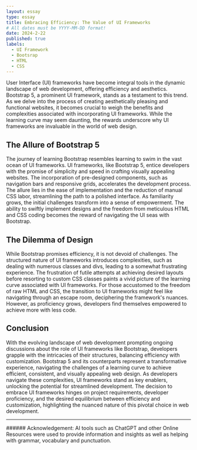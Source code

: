 ```yaml
---
layout: essay
type: essay
title: Embracing Efficiency: The Value of UI Frameworks 
# All dates must be YYYY-MM-DD format!
date: 2024-2-22
published: true
labels:
  - UI Framework
  - Bootsrap
  - HTML
  - CSS
---
```

User Interface (UI) frameworks have become integral tools in the dynamic landscape of web development, offering efficiency and aesthetics. Bootstrap 5, a prominent UI framework, stands as a testament to this trend. As we delve into the process of creating aesthetically pleasing and functional websites, it becomes crucial to weigh the benefits and complexities associated with incorporating UI frameworks. While the learning curve may seem daunting, the rewards underscore why UI frameworks are invaluable in the world of web design.

## The Allure of Bootstrap 5
The journey of learning Bootstrap resembles learning to swim in the vast ocean of UI frameworks. UI frameworks, like Bootstrap 5, entice developers with the promise of simplicity and speed in crafting visually appealing websites. The incorporation of pre-designed components, such as navigation bars and responsive grids, accelerates the development process. The allure lies in the ease of implementation and the reduction of manual CSS labor, streamlining the path to a polished interface. As familiarity grows, the initial challenges transform into a sense of empowerment. The ability to swiftly implement designs and the freedom from meticulous HTML and CSS coding becomes the reward of navigating the UI seas with Bootstrap.

## The Dilemma of Design
While Bootstrap promises efficiency, it is not devoid of challenges. The structured nature of UI frameworks introduces complexities, such as dealing with numerous classes and divs, leading to a somewhat frustrating experience. The frustration of futile attempts at achieving desired layouts before resorting to custom CSS classes paints a vivid picture of the learning curve associated with UI frameworks. For those accustomed to the freedom of raw HTML and CSS, the transition to UI frameworks might feel like navigating through an escape room, deciphering the framework's nuances. However, as proficiency grows, developers find themselves empowered to achieve more with less code.

## Conclusion
With the evolving landscape of web development prompting ongoing discussions about the role of UI frameworks like Bootstrap, developers grapple with the intricacies of their structures, balancing efficiency with customization. Bootstrap 5 and its counterparts represent a transformative experience, navigating the challenges of a learning curve to achieve efficient, consistent, and visually appealing web design. As developers navigate these complexities, UI frameworks stand as key enablers, unlocking the potential for streamlined development. The decision to embrace UI frameworks hinges on project requirements, developer proficiency, and the desired equilibrium between efficiency and customization, highlighting the nuanced nature of this pivotal choice in web development.

<hr>
###### Acknowledgement: AI tools such as ChatGPT and other Online Resources were used to provide information and insights as well as helping with grammar, vocabulary and punctuation.
